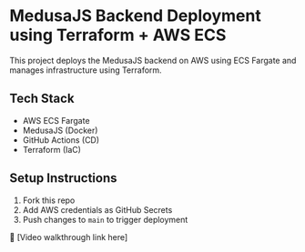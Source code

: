 # MedusaJS Backend Deployment using Terraform + AWS ECS

This project deploys the MedusaJS backend on AWS using ECS Fargate and manages infrastructure using Terraform.

## Tech Stack

- AWS ECS Fargate
- MedusaJS (Docker)
- GitHub Actions (CD)
- Terraform (IaC)

## Setup Instructions

1. Fork this repo
2. Add AWS credentials as GitHub Secrets
3. Push changes to `main` to trigger deployment

🎥 [Video walkthrough link here]

